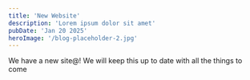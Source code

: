 ```yaml
---
title: 'New Website'
description: 'Lorem ipsum dolor sit amet'
pubDate: 'Jan 20 2025'
heroImage: '/blog-placeholder-2.jpg'
---
```


We have a new site@! We will keep this up to date with all the things to come 